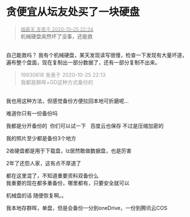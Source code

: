 # 贪便宜从坛友处买了一块硬盘


<div class="quote"><blockquote><font size="2"><a href="https://www.hostloc.com/forum.php?mod=redirect&amp;goto=findpost&amp;pid=9351616&amp;ptid=758313" target="_blank"><font color="#999999">喵霸天 发表于 2020-10-25 22:34</font></a></font><br />
机械硬盘突然坏了没事，还能救</blockquote></div><br />
自己能救吗？ 我有个机械硬盘，某天发现读写很慢，检查一下发现有大量坏道，遍布整个盘面，现在复制出一部分数据了，还有一部分复制不出来。

<div class="quote"><blockquote><font color="#999999">19930618 发表于 2020-10-25 22:13</font><br />
<font color="#999999">我都是群晖+GD这种方式备份的</font></blockquote></div><br />
我也用这种方法，但感觉备份方便拉回本地可折磨呢…

难道你只有一份备份吗

我都是分开备份的&nbsp;&nbsp;你们可以试一下&nbsp; &nbsp;百度云也保存 不过是压缩加密的<img id="aimg_ULC9t" onclick="zoom(this, this.src, 0, 0, 0)" class="zoom" src="https://cdn.jsdelivr.net/gh/hishis/forum-master/public/images/patch.gif" onmouseover="img_onmouseoverfunc(this)" onload="thumbImg(this)" border="0" alt="" />

我的照片至少都是备份3个地方<img src="static/image/smiley/default/hug.gif" smilieid="13" border="0" alt="" />

2收硬盘都是用于下载盘，lz居然敢做数据盘，也是厉害

2年了还怨人家，这有点不厚道了

都在这里混了，不知道重要资料双备份么<br />
我重要的现在都多重备份，哪里都有，只要安全就可以

机械盘的话 随便恢复啊。。

我本地存群晖，单盘，但是会备份一分到oneDrive，一份到腾讯云COS
